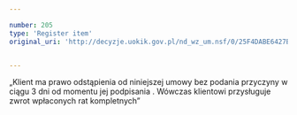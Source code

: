 ```yaml
---

number: 205
type: 'Register item'
original_uri: 'http://decyzje.uokik.gov.pl/nd_wz_um.nsf/0/25F4DABE6427B1AAC12572DD00329479?OpenDocument'


---
```


„Klient ma prawo odstąpienia od niniejszej umowy bez podania przyczyny w ciągu 3 dni od momentu jej podpisania . Wówczas klientowi przysługuje zwrot wpłaconych rat kompletnych”
